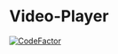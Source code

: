 # Video-Player

[![CodeFactor](https://www.codefactor.io/repository/github/darktheft/video-player/badge)](https://www.codefactor.io/repository/github/darktheft/video-player)

